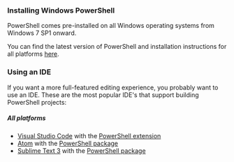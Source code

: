 ### Installing Windows PowerShell

PowerShell comes pre-installed on all Windows operating systems from Windows 7 SP1 onward.

You can find the latest version of PowerShell and installation instructions for all platforms [here](https://github.com/PowerShell/PowerShell/blob/master/README.md#get-powershell).

### Using an IDE

If you want a more full-featured editing experience, you probably want to use an IDE. These are the most popular IDE's that support building PowerShell projects:

##### All platforms
* [Visual Studio Code](https://code.visualstudio.com/download) with the [PowerShell extension](https://marketplace.visualstudio.com/items?itemName=ms-vscode.PowerShell)
* [Atom](https://atom.io/) with the [PowerShell package](https://atom.io/packages/language-powershell)
* [Sublime Text 3](https://www.sublimetext.com/3) with the [PowerShell package](https://packagecontrol.io/packages/PowerShell)